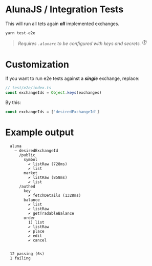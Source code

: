 # AlunaJS / Integration Tests

This will run all tets again _**all**_ implemented exchanges.

```ts
yarn test-e2e
```

> _Requires `.alunarc` to be configured with keys and secrets.
> <sup>([**?**](http://github.com/alunacrypto/alunajs))</sup>_

# Customization

If you want to run e2e tests against a _**single**_ exchange, replace:

```ts
// test/e2e/index.ts
const exchangeIds = Object.keys(exchanges)
```

By this:

```ts
const exchangeIds = ['desiredExchangeId']
```


# Example output

```
  aluna
    — desiredExchangeId
      /public
        symbol
          ✔ listRaw (728ms)
          ✔ list
        market
          ✔ listRaw (858ms)
          ✔ list
      /authed
        key
          ✔ fetchDetails (1328ms)
        balance
          ✔ list
          ✔ listRaw
          ✔ getTradableBalance
        order
          1) list
          ✔ listRaw
          ✔ place
          ✔ edit
          ✔ cancel


  12 passing (6s)
  1 failing
```
